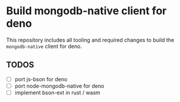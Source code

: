 # Build mongodb-native client for deno

This repository includes all tooling and required changes to build the `mongodb-native` client for deno.

## TODOS

- [ ] port js-bson for deno
- [ ] port node-mongodb-native for deno
- [ ] implement bson-ext in rust / wasm
